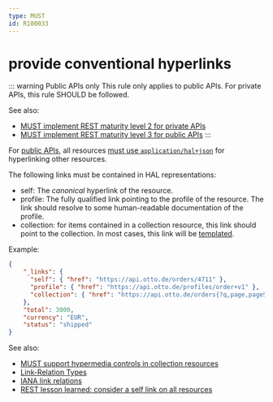 ```yaml
---
type: MUST
id: R100033
---
```


# provide conventional hyperlinks

::: warning Public APIs only
This rule only applies to public APIs. For private APIs, this rule SHOULD be followed.

See also:
* [MUST implement REST maturity level 2 for private APIs](../050_hypermedia/1010_must-implement-rest-maturity-level-2-for-private-apis.md) 
* [MUST implement REST maturity level 3 for public APIs](../050_hypermedia/1020_must-implement-rest-maturity-level-3-for-public-apis.md)
:::

For [public APIs](../../010_core-principles/0030_api-scope.md), all resources 
[must use `application/hal+json`](../050_hypermedia/1020_must-implement-rest-maturity-level-3-for-public-apis.md) for
hyperlinking other resources.

The following links must be contained in HAL representations:
* self: The *canonical* hyperlink of the resource. 
* profile: The fully qualified link pointing to the profile of the resource. The link should resolve to some 
  human-readable documentation of the profile.
* collection: for items contained in a collection resource, this link should point to the collection. In most cases, this 
  link will be [templated](https://tools.ietf.org/html/draft-kelly-json-hal-08#section-5.2).
  
Example:
```json
{
    "_links": {
      "self": { "href": "https://api.otto.de/orders/4711" },
      "profile": { "href": "https://api.otto.de/profiles/order+v1" },
      "collection": { "href": "https://api.otto.de/orders{?q,page,pageSize}", "templated": true }
    },
    "total": 3000,
    "currency": "EUR",
    "status": "shipped"
}
```

See also:
* [MUST support hypermedia controls in collection resources](../040_resources/4060_must-support-hypermedia-controls.md)
* [Link-Relation Types](./3000_link-relation-types.md)
* [IANA link relations](http://www.iana.org/assignments/link-relations/link-relations.xhtml)
* [REST lesson learned: consider a self link on all resources](https://blog.ploeh.dk/2013/05/03/rest-lesson-learned-consider-a-self-link-on-all-resources/)